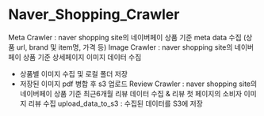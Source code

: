 # Naver_Shopping_Crawler

Meta Crawler : naver shopping site의 네이버페이 상품 기준 meta data 수집 (상품 url, brand 및 item명, 가격 등)
Image Crawler : naver shopping site의 네이버페이 상품 기준 상세페이지 이미지 데이터 수집
* 상품별 이미지 수집 및 로컬 폴더 저장
* 저장된 이미지 pdf 병합 후 s3 업로드
Review Crawler : naver shopping site의 네이버페이 상품 기준 최근6개월 리뷰 데이터 수집 & 리뷰 첫 페이지의 소비자 이미지 리뷰 수집
upload_data_to_s3 : 수집된 데이터를 S3에 저장
